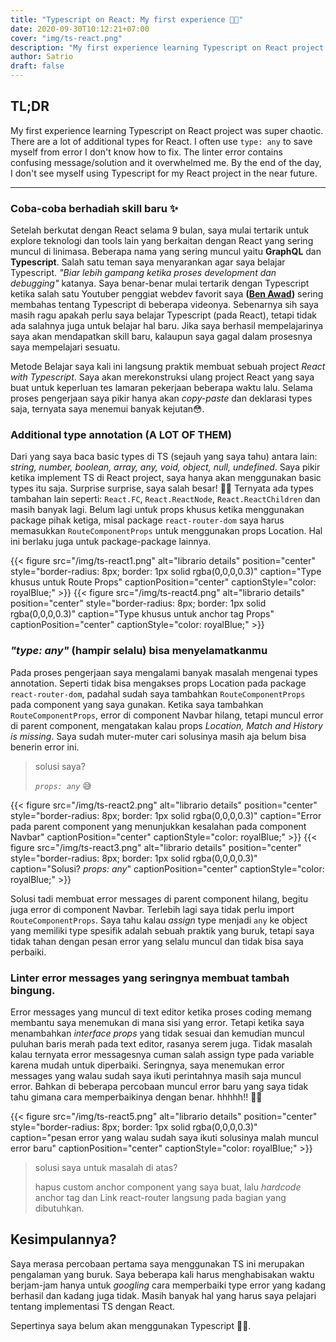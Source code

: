 ```yaml
---
title: "Typescript on React: My first experience 🤯🤯"
date: 2020-09-30T10:12:21+07:00
cover: "img/ts-react.png"
description: "My first experience learning Typescript on React project was super chaotic. I often found myself spending hours just to fix a type error 😫"
author: Satrio
draft: false
---
```


## TL;DR

My first experience learning Typescript on React project was super chaotic. There are a lot of additional types for React. I often use `type: any` to save myself from error I don't know how to fix. The linter error contains confusing message/solution and it overwhelmed me. By the end of the day, I don't see myself using Typescript for my React project in the near future.

---

### Coba-coba berhadiah skill baru ✨

Setelah berkutat dengan React selama 9 bulan, saya mulai tertarik untuk explore teknologi dan tools lain yang berkaitan dengan React yang sering muncul di linimasa. Beberapa nama yang sering muncul yaitu **GraphQL** dan **Typescript**. Salah satu teman saya menyarankan agar saya belajar Typescript. _"Biar lebih gampang ketika proses development dan debugging"_ katanya. Saya benar-benar mulai tertarik dengan Typescript ketika salah satu Youtuber penggiat webdev favorit saya **([Ben Awad](https://twitter.com/benawad))** sering membahas tentang Typescript di beberapa videonya. Sebenarnya sih saya masih ragu apakah perlu saya belajar Typescript (pada React), tetapi tidak ada salahnya juga untuk belajar hal baru. Jika saya berhasil mempelajarinya saya akan mendapatkan skill baru, kalaupun saya gagal dalam prosesnya saya mempelajari sesuatu.

Metode Belajar saya kali ini langsung praktik membuat sebuah project _React with Typescript_. Saya akan merekonstruksi ulang project React yang saya buat untuk keperluan tes lamaran pekerjaan beberapa waktu lalu. Selama proses pengerjaan saya pikir hanya akan _copy-paste_ dan deklarasi types saja, ternyata saya menemui banyak kejutan😳.

### Additional type annotation (A LOT OF THEM)

Dari yang saya baca basic types di TS (sejauh yang saya tahu) antara lain: _string, number, boolean, array, any, void, object, null, undefined_. Saya pikir ketika implement TS di React project, saya hanya akan menggunakan basic types itu saja. Surprise surprise, saya salah besar! 🤦‍♂️ Ternyata ada types tambahan lain seperti: `React.FC`, `React.ReactNode`, `React.ReactChildren` dan masih banyak lagi. Belum lagi untuk props khusus ketika menggunakan package pihak ketiga, misal package `react-router-dom` saya harus memasukkan `RouteComponentProps` untuk menggunakan props Location. Hal ini berlaku juga untuk package-package lainnya.

{{< figure src="/img/ts-react1.png" alt="librario details" position="center" style="border-radius: 8px; border: 1px solid rgba(0,0,0,0.3)" caption="Type khusus untuk Route Props" captionPosition="center" captionStyle="color: royalBlue;" >}}
{{< figure src="/img/ts-react4.png" alt="librario details" position="center" style="border-radius: 8px; border: 1px solid rgba(0,0,0,0.3)" caption="Type khusus untuk anchor tag Props" captionPosition="center" captionStyle="color: royalBlue;" >}}

### _"type: any"_ (hampir selalu) bisa menyelamatkanmu 

Pada proses pengerjaan saya mengalami banyak masalah mengenai types annotation. Seperti tidak bisa mengakses props Location pada package `react-router-dom`, padahal sudah saya tambahkan `RouteComponentProps` pada component yang saya gunakan. Ketika saya tambahkan `RouteComponentProps`, error di component Navbar hilang, tetapi muncul error di parent component, mengatakan kalau props _Location, Match and History is missing_. Saya sudah muter-muter cari solusinya masih aja belum bisa benerin error ini.

> solusi saya?
>
> _`props: any`_ 😅

{{< figure src="/img/ts-react2.png" alt="librario details" position="center" style="border-radius: 8px; border: 1px solid rgba(0,0,0,0.3)" caption="Error pada parent component yang menunjukkan kesalahan pada component Navbar" captionPosition="center" captionStyle="color: royalBlue;" >}}
{{< figure src="/img/ts-react3.png" alt="librario details" position="center" style="border-radius: 8px; border: 1px solid rgba(0,0,0,0.3)" caption="Solusi? _props: any_" captionPosition="center" captionStyle="color: royalBlue;" >}}

Solusi tadi membuat error messages di parent component hilang, begitu juga error di component Navbar. Terlebih lagi saya tidak perlu import `RouteComponentProps`. Saya tahu kalau _assign_ type menjadi `any` ke object yang memiliki type spesifik adalah sebuah praktik yang buruk, tetapi saya tidak tahan dengan pesan error yang selalu muncul dan tidak bisa saya perbaiki.

### Linter error messages yang seringnya membuat tambah bingung.

Error messages yang muncul di text editor ketika proses coding memang membantu saya menemukan di mana sisi yang error. Tetapi ketika saya menambahkan _interface props_ yang tidak sesuai dan kemudian muncul puluhan baris merah pada text editor, rasanya serem juga. Tidak masalah kalau ternyata error messagesnya cuman salah assign type pada variable karena mudah untuk diperbaiki. Seringnya, saya menemukan error messages yang walau sudah saya ikuti perintahnya masih saja muncul error. Bahkan di beberapa percobaan muncul error baru yang saya tidak tahu gimana cara memperbaikinya dengan benar. hhhhh!! 💢💢

{{< figure src="/img/ts-react5.png" alt="librario details" position="center" style="border-radius: 8px; border: 1px solid rgba(0,0,0,0.3)" caption="pesan error yang walau sudah saya ikuti solusinya malah muncul error baru" captionPosition="center" captionStyle="color: royalBlue;" >}}

> solusi saya untuk masalah di atas?
>
> hapus custom anchor component yang saya buat, lalu _hardcode_ anchor tag dan Link react-router langsung pada bagian yang dibutuhkan.

## Kesimpulannya?

Saya merasa percobaan pertama saya menggunakan TS ini merupakan pengalaman yang buruk. Saya beberapa kali harus menghabisakan waktu berjam-jam hanya untuk _googling_ cara memperbaiki type error yang kadang berhasil dan kadang juga tidak. Masih banyak hal yang harus saya pelajari tentang implementasi TS dengan React.

Sepertinya saya belum akan menggunakan Typescript 🤷‍♂️.
